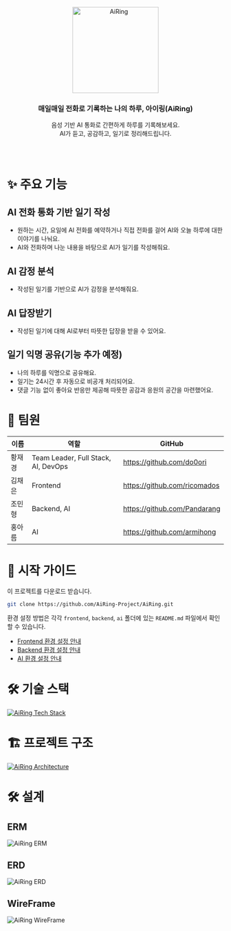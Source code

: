 <br/><br/>

<p align="center">
  <img src="https://github.com/user-attachments/assets/acfc0fa1-55ba-4934-ac51-c7edd66c18b6" width="200" alt="AiRing" />
  <h3 align="center">매일매일 전화로 기록하는 나의 하루, 아이링(AiRing)</h3>
  <p align="center">
    음성 기반 AI 통화로 간편하게 하루를 기록해보세요.<br>
    AI가 듣고, 공감하고, 일기로 정리해드립니다.
  </p>
</p>

<br/><br/>

# ✨ 주요 기능

<!-- TODO: 시연 gif 추가 -->

## AI 전화 통화 기반 일기 작성

-   원하는 시간, 요일에 AI 전화를 예약하거나 직접 전화를 걸어 AI와 오늘 하루에 대한 이야기를 나눠요.
-   AI와 전화하며 나눈 내용을 바탕으로 AI가 일기를 작성해줘요.

## AI 감정 분석

-   작성된 일기를 기반으로 AI가 감정을 분석해줘요.

## AI 답장받기

-   작성된 일기에 대해 AI로부터 따뜻한 답장을 받을 수 있어요.

## 일기 익명 공유(기능 추가 예정)

-   나의 하루를 익명으로 공유해요.
-   일기는 24시간 후 자동으로 비공개 처리되어요.
-   댓글 기능 없이 좋아요 반응만 제공해 따뜻한 공감과 응원의 공간을 마련했어요.

# 👥 팀원

| 이름   | 역할                                | GitHub                       |
| ------ | ----------------------------------- | ---------------------------- |
| 황재경 | Team Leader, Full Stack, AI, DevOps | https://github.com/do0ori    |
| 김채은 | Frontend                            | https://github.com/ricomados |
| 조민형 | Backend, AI                         | https://github.com/Pandarang |
| 홍아름 | AI                                  | https://github.com/armihong  |

# 🚀 시작 가이드

이 프로젝트를 다운로드 받습니다.

```bash
git clone https://github.com/AiRing-Project/AiRing.git
```

환경 설정 방법은 각각 `frontend`, `backend`, `ai` 폴더에 있는 `README.md` 파일에서 확인할 수 있습니다.

-   [Frontend 환경 설정 안내](https://github.com/AiRing-Project/AiRing/blob/main/frontend/README.md)
-   [Backend 환경 설정 안내](https://github.com/AiRing-Project/AiRing/blob/main/backend/README.md)
-   [AI 환경 설정 안내](https://github.com/AiRing-Project/AiRing/blob/main/ai/README.md)

# 🛠️ 기술 스택

[![AiRing Tech Stack](https://github.com/user-attachments/assets/294764be-6ef5-4003-941d-f9ce3a09d258)](https://app.cloudcraft.co/view/54ab248a-a4cc-4f6a-9c2c-0054115662c4?key=e4889bf9-338e-4e8e-8309-60dbcd1cf9e4)

# 🏗️ 프로젝트 구조

[![AiRing Architecture](https://github.com/user-attachments/assets/41539f81-8d33-43f0-82bb-9f98f0919868)](https://app.cloudcraft.co/view/f346f35f-b5eb-4e8b-b83c-e43cfdb18315?key=36f6821d-a06a-4bc8-a452-5de70793113f)

# 🛠️ 설계

## ERM

![AiRing ERM](https://github.com/user-attachments/assets/c80f2e8a-5c29-40ac-b944-515f6ebc0583)

## ERD

![AiRing ERD](https://github.com/user-attachments/assets/101e0f83-3d50-4c02-9d04-ed77a7928736)

## WireFrame

![AiRing WireFrame](https://github.com/user-attachments/assets/3f97fcc1-50de-46e4-9a33-a63a6be5b6bc)

<!-- TODO: WiKi 작성 후 링크 추가하기 -->
